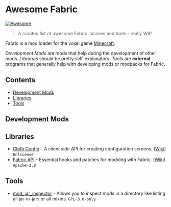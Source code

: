 # Awesome Fabric
[![Awesome](https://awesome.re/badge-flat.svg)](https://awesome.re)
> A curated list of awesome Fabric libraries and tools - really WIP

Fabric is a mod loader for the voxel game [Minecraft](https://en.wikipedia.org/wiki/Minecraft). 

*Development Mods* are mods that help during the development of other mods.
*Libraries* should be pretty self-explanatory.
*Tools* are **external** programs that generally help with developing mods or modpacks for Fabric.

## Contents

- [Development Mods](#development-mods)
- [Libraries](#libraries)
- [Tools](#tools)

## Development Mods

## Libraries

- [Cloth Config](https://github.com/shedaniel/cloth-config) - A client side API for creating configuration screens. ([Wiki](https://shedaniel.gitbook.io/cloth-config/)) `Unlicense`
- [Fabric API](https://github.com/FabricMC/fabric) - Essential hooks and patches for modding with Fabric. ([Wiki](https://fabricmc.net/wiki)) `Apache-2.0`

## Tools

- [mod_jar_inspector](https://github.com/comp500/mod_jar_inspector) - Allows you to inspect mods in a directory like listing all jar-in-jars or all mixins. `GPL-3.0-only`
